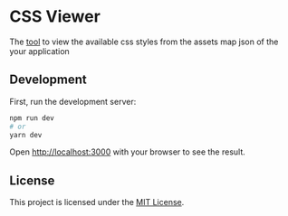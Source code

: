 # CSS Viewer
The [tool](https://fingerprinted-css.vercel.app) to view the available css styles from the assets map json of the your application


## Development

First, run the development server:

```bash
npm run dev
# or
yarn dev
```

Open [http://localhost:3000](http://localhost:3000) with your browser to see the result.

## License
This project is licensed under the [MIT License](https://github.com/AlwarG/fingerprinted-css-assets/blob/main/license).
